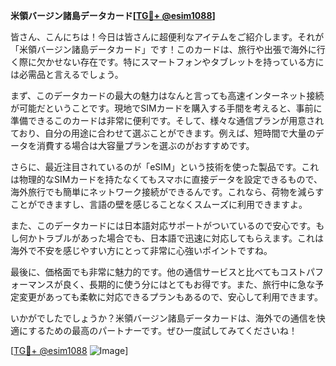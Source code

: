 **米領バージン諸島データカード[[TG💪+ @esim1088](https://t.me/s/esim1088)]**

皆さん、こんにちは！今日は皆さんに超便利なアイテムをご紹介します。それが「米領バージン諸島データカード」です！このカードは、旅行や出張で海外に行く際に欠かせない存在です。特にスマートフォンやタブレットを持っている方には必需品と言えるでしょう。

まず、このデータカードの最大の魅力はなんと言っても高速インターネット接続が可能だということです。現地でSIMカードを購入する手間を考えると、事前に準備できるこのカードは非常に便利です。そして、様々な通信プランが用意されており、自分の用途に合わせて選ぶことができます。例えば、短時間で大量のデータを消費する場合は大容量プランを選ぶのがおすすめです。

さらに、最近注目されているのが「eSIM」という技術を使った製品です。これは物理的なSIMカードを持たなくてもスマホに直接データを設定できるもので、海外旅行でも簡単にネットワーク接続ができるんです。これなら、荷物を減らすことができますし、言語の壁を感じることなくスムーズに利用できますよ。

また、このデータカードには日本語対応サポートがついているので安心です。もし何かトラブルがあった場合でも、日本語で迅速に対応してもらえます。これは海外で不安を感じやすい方にとって非常に心強いポイントですね。

最後に、価格面でも非常に魅力的です。他の通信サービスと比べてもコストパフォーマンスが良く、長期的に使う分にはとてもお得です。また、旅行中に急な予定変更があっても柔軟に対応できるプランもあるので、安心して利用できます。

いかがでしたでしょうか？米領バージン諸島データカードは、海外での通信を快適にするための最高のパートナーです。ぜひ一度試してみてくださいね！

[[TG💪+ @esim1088](https://t.me/s/esim1088) ![Image](https://i.postimg.cc/Y0z9fWf4/image.png)]